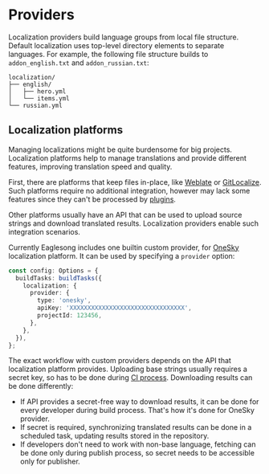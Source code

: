 # Providers

Localization providers build language groups from local file structure. Default localization uses
top-level directory elements to separate languages. For example, the following file structure builds
to `addon_english.txt` and `addon_russian.txt`:

```
localization/
├── english/
│   ├── hero.yml
│   └── items.yml
└── russian.yml
```

## Localization platforms

Managing localizations might be quite burdensome for big projects. Localization platforms help to
manage translations and provide different features, improving translation speed and quality.

First, there are platforms that keep files in-place, like [Weblate](https://weblate.org/) or
[GitLocalize](https://gitlocalize.com/). Such platforms require no additional integration, however
may lack some features since they can't be processed by
[plugins](/commands/build/localization/plugins).

Other platforms usually have an API that can be used to upload source strings and download
translated results. Localization providers enable such integration scenarios.

Currently Eaglesong includes one builtin custom provider, for [OneSky](https://www.oneskyapp.com/)
localization platform. It can be used by specifying a `provider` option:

```ts
const config: Options = {
  buildTasks: buildTasks({
    localization: {
      provider: {
        type: 'onesky',
        apiKey: 'XXXXXXXXXXXXXXXXXXXXXXXXXXXXXXXX',
        projectId: 123456,
      },
    },
  }),
};
```

The exact workflow with custom providers depends on the API that localization platform provides.
Uploading base strings usually requires a secret key, so has to be done during
[CI process](/environment#devops). Downloading results can be done differently:

- If API provides a secret-free way to download results, it can be done for every developer during
  build process. That's how it's done for OneSky provider.
- If secret is required, synchronizing translated results can be done in a scheduled task, updating
  results stored in the repository.
- If developers don't need to work with non-base language, fetching can be done only during publish
  process, so secret needs to be accessible only for publisher.
